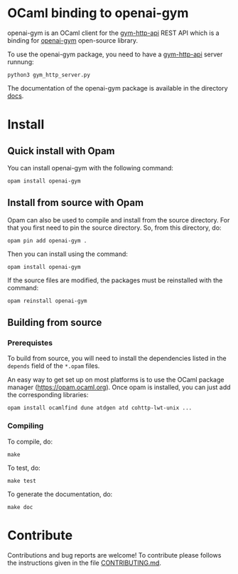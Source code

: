 # OCaml binding to openai-gym

openai-gym is an OCaml client for the
[gym-http-api](https://github.com/openai/gym-http-api) REST API which
is a binding for [openai-gym](https://github.com/openai/gym)
open-source library.

To use the openai-gym package, you need to have a
[gym-http-api](https://github.com/openai/gym-http-api) server runnung:
```
python3 gym_http_server.py
```

The documentation of the openai-gym package is available in the
directory [docs](./docs).

# Install

## Quick install with Opam

You can install openai-gym with the following command:
```
opam install openai-gym
```


## Install from source with Opam

Opam can also be used to compile and install from the source
directory. For that you first need to pin the source directory.
So, from this directory, do:
```
opam pin add openai-gym .
```

Then you can install using the command:
```
opam install openai-gym
```

If the source files are modified, the packages must be reinstalled
with the command:
```
opam reinstall openai-gym
```


## Building from source
### Prerequistes

To build from source, you will need to install the dependencies
listed in the `depends` field of the `*.opam` files.

An easy way to get set up on most platforms is to use the OCaml
package manager (https://opam.ocaml.org). Once opam is installed, you
can just add the corresponding libraries:
```
opam install ocamlfind dune atdgen atd cohttp-lwt-unix ...
```

### Compiling

To compile, do:

```
make
```

To test, do:
```
make test
```

To generate the documentation, do:
```
make doc
```



# Contribute

Contributions and bug reports are welcome!
To contribute please follows the instructions given in the file [CONTRIBUTING.md](./CONTRIBUTING.md).

